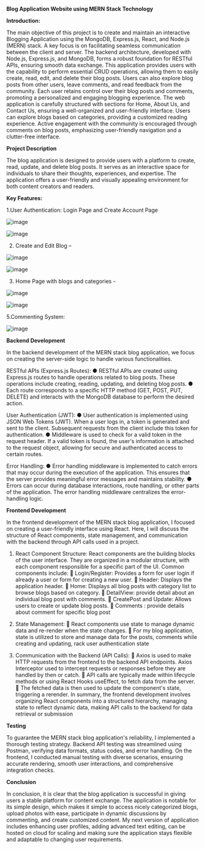 **Blog Application Website using MERN Stack Technology**

**Introduction:**

The main objective of this project is to create and maintain an interactive Blogging Application using the MongoDB, Express.js, React, and Node.js (MERN) stack. A key focus is on facilitating seamless communication between the client and server. The backend architecture, developed with Node.js, Express.js, and MongoDB, forms a
robust foundation for RESTful APIs, ensuring smooth data exchange.
This application provides users with the capability to perform essential CRUD
operations, allowing them to easily create, read, edit, and delete their blog posts. Users
can also explore blog posts from other users, leave comments, and read feedback from
the community. Each user retains control over their blog posts and comments,
promoting a personalized and engaging blogging experience.
The web application is carefully structured with sections for Home, About Us, and
Contact Us, ensuring a well-organized and user-friendly interface. Users can explore
blogs based on categories, providing a customized reading experience. Active
engagement with the community is encouraged through comments on blog posts,
emphasizing user-friendly navigation and a clutter-free interface.

**Project Description**

The blog application is designed to provide users with a platform to create, read,
update, and delete blog posts. It serves as an interactive space for individuals to share
their thoughts, experiences, and expertise. The application offers a user-friendly and
visually appealing environment for both content creators and readers.

**Key Features:**

1.User Authentication:
Login Page and Create Account Page

![image](https://github.com/kkhade1/Blog-Site/assets/107223444/9b3d5b61-094e-4517-83b1-32d1f73235bd)

![image](https://github.com/kkhade1/Blog-Site/assets/107223444/efc28350-0dd4-4d26-86ea-55c104ab8652)

2. Create and Edit Blog –

![image](https://github.com/kkhade1/Blog-Site/assets/107223444/8e448612-acfb-45bc-b84e-c61f77bdce0a)

![image](https://github.com/kkhade1/Blog-Site/assets/107223444/f3f8ca0f-f919-4ff7-94e6-9af6ddd1fbfa)

3. Home Page with blogs and categories -

![image](https://github.com/kkhade1/Blog-Site/assets/107223444/837f21cc-b235-4023-b20c-1a93aa8a9744)

![image](https://github.com/kkhade1/Blog-Site/assets/107223444/9131a84c-0aa7-47a7-bc57-df3233085407)

5.Commenting System:

![image](https://github.com/kkhade1/Blog-Site/assets/107223444/bd164c6b-e8dc-4ed3-8774-028ee400047f)


**Backend Development**

In the backend development of the MERN stack blog application, we focus on creating
the server-side logic to handle various functionalities.

RESTful APIs (Express.js Routes):
● RESTful APIs are created using Express.js routes to handle operations related to
blog posts. These operations include creating, reading, updating, and deleting
blog posts.
● Each route corresponds to a specific HTTP method (GET, POST, PUT, DELETE)
and interacts with the MongoDB database to perform the desired action.

User Authentication (JWT):
● User authentication is implemented using JSON Web Tokens (JWT). When a
user logs in, a token is generated and sent to the client. Subsequent requests
from the client include this token for authentication.
● Middleware is used to check for a valid token in the request header. If a valid
token is found, the user's information is attached to the request object, allowing
for secure and authenticated access to certain routes.

Error Handling:
● Error handling middleware is implemented to catch errors that may occur during
the execution of the application. This ensures that the server provides meaningful
error messages and maintains stability.
● Errors can occur during database interactions, route handling, or other parts of
the application. The error handling middleware centralizes the error-handling
logic.

**Frontend Development**

In the frontend development of the MERN stack blog application, I focused on creating a
user-friendly interface using React. Here, I will discuss the structure of React
components, state management, and communication with the backend through API
calls used in a project.

1. React Component Structure:
React components are the building blocks of the user interface. They are organized in a
modular structure, with each component responsible for a specific part of the UI.
Common components include:
 Login/Register: Provides a form for user login if already a user or form for
creating a new user.
 Header: Displays the application header.
 Home: Displays all blog posts with category list to browse blogs based on
category.
 DetailView: provide detail about an individual blog post with comments.
 CreatePost and Update: Allows users to create or update blog posts.
 Comments : provide details about comment for specific blog post

3. State Management:
 React components use state to manage dynamic data and re-render when the
state changes.
 For my blog application, state is utilized to store and manage data for the posts,
comments while creating and updating, rack user authentication state

5. Communication with the Backend (API Calls):
 Axios is used to make HTTP requests from the frontend to the backend API
endpoints. Axios Interceptor used to intercept requests or responses before they
are handled by then or catch.
 API calls are typically made within lifecycle methods or using React Hooks
useEffect, to fetch data from the server.
 The fetched data is then used to update the component's state, triggering a rerender.
In summary, the frontend development involves organizing React components
into a structured hierarchy, managing state to reflect dynamic data, making API
calls to the backend for data retrieval or submission

**Testing**

To guarantee the MERN stack blog application's reliability, I implemented a thorough
testing strategy. Backend API testing was streamlined using Postman, verifying data
formats, status codes, and error handling. On the frontend, I conducted manual testing
with diverse scenarios, ensuring accurate rendering, smooth user interactions, and
comprehensive integration checks.

**Conclusion**

In conclusion, it is clear that the blog application is successful in giving users a stable
platform for content exchange. The application is notable for its simple design, which
makes it simple to access nicely categorized blogs, upload photos with ease, participate
in dynamic discussions by commenting, and create customized content. My next
version of application includes enhancing user profiles, adding advanced text editing,
can be hosted on cloud for scaling and making sure the application stays flexible and
adaptable to changing user requirements.










